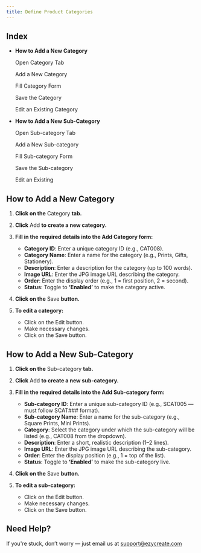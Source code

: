 ```yaml
---
title: Define Product Categories
---
```

## **Index**

* **How to Add a New Category**

   Open Category Tab

   Add a New Category

   Fill Category Form

  Save the Category

  Edit an Existing Category
* **How to Add a New Sub-Category**

  Open Sub-category Tab

  Add a New Sub-category

  Fill Sub-category Form

   Save the Sub-category

  Edit an Existing

## **How to Add a New Category**

1. **Click on the** Category **tab.**
2. **Click** Add **to create a new category.**
3. **Fill in the required details into the Add Category form:**

   * **Category ID**: Enter a unique category ID (e.g., CAT008).
   * **Category Name**: Enter a name for the category (e.g., Prints, Gifts, Stationery).
   * **Description**: Enter a description for the category (up to 100 words).
   * **Image URL**: Enter the JPG image URL describing the category.
   * **Order**: Enter the display order (e.g., 1 = first position, 2 = second).
   * **Status**: Toggle to **‘Enabled’** to make the category active.
4. **Click on the** Save **button.**
5. **To edit a category:**

   * Click on the Edit button.
   * Make necessary changes.
   * Click on the Save button.

## **How to Add a New Sub-Category**

1. **Click on the** Sub-category **tab.**
2. **Click** Add **to create a new sub-category.**
3. **Fill in the required details into the Add Sub-category form:**

   * **Sub-category ID**: Enter a unique sub-category ID (e.g., SCAT005 — must follow SCAT### format).
   * **Sub-category Name**: Enter a name for the sub-category (e.g., Square Prints, Mini Prints).
   * **Category**: Select the category under which the sub-category will be listed (e.g., CAT008 from the dropdown).
   * **Description**: Enter a short, realistic description (1–2 lines).
   * **Image URL**: Enter the JPG image URL describing the sub-category.
   * **Order**: Enter the display position (e.g., 1 = top of the list).
   * **Status**: Toggle to **‘Enabled’** to make the sub-category live.
4. **Click on the** Save **button.**
5. **To edit a sub-category:**

   * Click on the Edit button.
   * Make necessary changes.
   * Click on the Save button.




## **Need Help?**

If you're stuck, don’t worry — just email us at support@ezycreate.com[](mailto:support@ezycreate.com)
